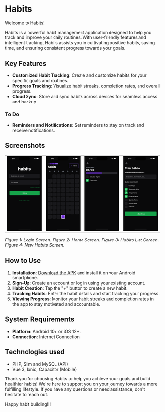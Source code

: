 # Habits

Welcome to Habits!

Habits is a powerful habit management application designed to help you track and improve your daily routines. With user-friendly features and intelligent tracking, Habits assists you in cultivating positive habits, saving time, and ensuring consistent progress towards your goals.

## Key Features

- **Customized Habit Tracking**: Create and customize habits for your specific goals and routines.
- **Progress Tracking**: Visualize habit streaks, completion rates, and overall progress.
- **Cloud Sync**: Store and sync habits across devices for seamless access and backup.

### To Do
- **Reminders and Notifications**: Set reminders to stay on track and receive notifications.

## Screenshots

<table>
  <tr>
    <td><img src="mobile/src/assets/screenshots/signin.png" alt="Login Screen" width="200"></td>
    <td><img src="mobile/src/assets/screenshots/summary.png" alt="Home Screen" width="200"></td>
    <td><img src="mobile/src/assets/screenshots/habits.png" alt="Shopping List Screen" width="200"></td>
    <td><img src="mobile/src/assets/screenshots/new.png" alt="Settings Screen" width="200"></td>
  </tr>
</table>

*Figure 1: Login Screen. Figure 2: Home Screen. Figure 3: Habits List Screen. Figure 4: New Habits Screen.*

## How to Use

1. **Installation**: [Download the APK](#) and install it on your Android smartphone.
2. **Sign-Up**: Create an account or log in using your existing account.
3. **Habit Creation**: Tap the "+" button to create a new habit.
4. **Tracking Habits**: Enter the habit details and start tracking your progress.
5. **Viewing Progress**: Monitor your habit streaks and completion rates in the app to stay motivated and accountable.

## System Requirements

- **Platform**: Android 10+ or iOS 12+.
- **Connection**: Internet Connection

## Technologies used

- PHP, Slim and MySQL (API)
- Vue 3, Ionic, Capacitor (Mobile)

Thank you for choosing Habits to help you achieve your goals and build healthier habits! We're here to support you on your journey towards a more fulfilling lifestyle. If you have any questions or need assistance, don't hesitate to reach out.

Happy habit building!!!